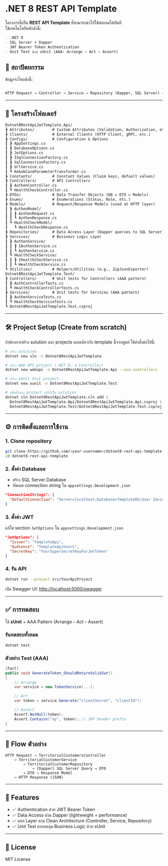 # .NET 8 REST API Template

โครงการนี้เป็น **REST API Template** ที่สามารถนำไปใช้ต่อยอดได้ทันที  
ใช้เทคโนโลยีหลักดังนี้:
```markdown
- .NET 8
- SQL Server + Dapper
- JWT Bearer Token Authentication
- Unit Test ด้วย xUnit (AAA: Arrange – Act – Assert)

```

## 📐 สถาปัตยกรรม

ข้อมูลจะไหลดังนี้:

```markdown

HTTP Request → Controller → Service → Repository (Dapper, SQL Server) → DTOs → Models → HTTP Response

```

---

## 📂 โครงสร้างโฟลเดอร์

```markdown
Dotnet8RestApiJwtTemplate.Api/
┣ Attributes/        # Custom Attributes (Validation, Authorization, etc.)
┣ Clients/           # External Clients (HTTP Client, gRPC, etc.)
┣ Configs/           # Configuration & Options
┃ ┣ AppSettings.cs
┃ ┣ DatabaseOptions.cs
┃ ┣ JwtOptions.cs
┃ ┣ ISqlConnectionFactory.cs
┃ ┣ SqlConnectionFactory.cs
┃ ┣ UrlService.cs
┃ ┗ KebabCaseParameterTransformer.cs
┣ Constants/         # Constant Values (Claim keys, default values)
┣ Controllers/       # API Controllers
┃ ┣ AuthenController.cs
┃ ┗ HealthCheckController.cs
┣ DTOs/              # Data Transfer Objects (DB ↔ DTO ↔ Models)
┣ Enums/             # Enumerations (Status, Role, etc.)
┣ Models/            # Request/Response Models (used at HTTP layer)
┃ ┣ AuthenModel/
┃ ┃ ┣ AuthenRequest.cs
┃ ┃ ┗ AuthenResponse.cs
┃ ┗ HealthCheckModel/
┃   ┗ HealthCheckResponse.cs
┣ Repositories/      # Data Access Layer (Dapper queries to SQL Server)
┣ Services/          # Business Logic Layer
┃ ┣ AuthenService/
┃ ┃ ┣ IAuthenService.cs
┃ ┃ ┗ AuthenService.cs
┃ ┗ HealthCheckService/
┃ ┃ ┣ IHealthCheckService.cs
┃ ┃ ┗ HealthCheckService.cs
┗ Utilities/         # Helpers/Utilities (e.g., ZipJsonExporter)
Dotnet8RestApiJwtTemplate.Test/
┣ Controllers/       # Unit tests for Controllers (AAA pattern)
┃ ┣ AuthControllerTests.cs
┃ ┗ HealthCheckControllerTests.cs
┣ Services/          # Unit tests for Services (AAA pattern)
┃ ┣ AuthenServiceTests.cs
┃ ┗ HealthCheckServiceTests.cs
┗ Dotnet8RestApiJwtTemplate.Test.csproj

````

---

## 🛠 Project Setup (Create from scratch)

ถ้าต้องการสร้าง solution และ projects แบบเดียวกับ template นี้จากศูนย์ ใช้คำสั่งต่อไปนี้:

```bash
# สร้าง solution
dotnet new sln -n Dotnet8RestApiJwtTemplate

# สร้าง Web API project (.NET 8, มี Controller)
dotnet new webapi -n Dotnet8RestApiJwtTemplate.Api --use-controllers

# สร้าง xUnit test project
dotnet new xunit -n Dotnet8RestApiJwtTemplate.Test

# เพิ่มทั้งสอง project เข้าไปใน solution
dotnet sln Dotnet8RestApiJwtTemplate.sln add \
  Dotnet8RestApiJwtTemplate.Api/Dotnet8RestApiJwtTemplate.Api.csproj \
  Dotnet8RestApiJwtTemplate.Test/Dotnet8RestApiJwtTemplate.Test.csproj
```
---
## ⚙️ การติดตั้งและการใช้งาน

### 1. Clone repository
```bash
git clone https://github.com/<your-username>/dotnet8-rest-api-template.git
cd dotnet8-rest-api-template
````

### 2. ตั้งค่า Database

* สร้าง SQL Server Database
* อัพเดต connection string ใน `appsettings.Development.json`

```json
"ConnectionStrings": {
  "DefaultConnection": "Server=localhost;Database=TemplateDb;User Id=sa;Password=your_password;TrustServerCertificate=True"
}
```

### 3. ตั้งค่า JWT

แก้ไข section `JwtOptions` ใน `appsettings.Development.json`

```json
"JwtOptions": {
  "Issuer": "TemplateApi",
  "Audience": "TemplateApiUsers",
  "SecretKey": "YourSuperSecretKeyForJwtToken"
}
```

### 4. รัน API

```bash
dotnet run --project src/YourApiProject
```

เปิด Swagger UI:
[http://localhost:5000/swagger](http://localhost:5000/swagger)

---

## ✅ การทดสอบ

ใช้ **xUnit** + AAA Pattern (Arrange – Act – Assert)

### รันทดสอบทั้งหมด

```bash
dotnet test
```

### ตัวอย่าง Test (AAA)

```csharp
[Fact]
public void GenerateToken_ShouldReturnValidJwt()
{
    // Arrange
    var service = new TokenService(...);

    // Act
    var token = service.Generate("clientSecret", "clientId");

    // Assert
    Assert.NotNull(token);
    Assert.Contains("ey", token); // JWT header prefix
}
```

---

## 🔄 Flow ตัวอย่าง

```
HTTP Request → TerritorialCustomersController
    → TerritorialCustomerService
        → TerritorialCustomerRepository
            → (Dapper) SQL Server Query → DTO
        → DTO → Response Model
    → HTTP Response (JSON)
```

---

## 🚀 Features

* ✅ Authentication ด้วย JWT Bearer Token
* ✅ Data Access ผ่าน Dapper (lightweight + performance)
* ✅ แยก Layer ตาม Clean Architecture (Controller, Service, Repository)
* ✅ Unit Test ครอบคลุม Business Logic ด้วย xUnit

---

## 📜 License

MIT License


